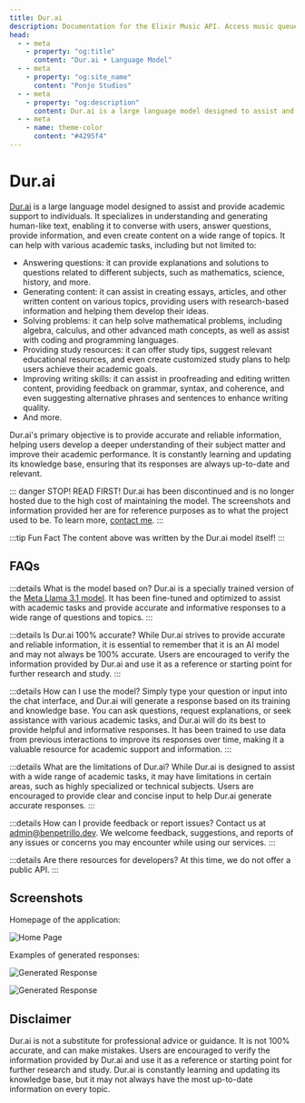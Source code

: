 ```yaml
---
title: Dur.ai
description: Documentation for the Elixir Music API. Access music queues, custom playlists, and more from your own applications.
head:
  - - meta
    - property: "og:title"
      content: "Dur.ai • Language Model"
  - - meta
    - property: "og:site_name"
      content: "Ponjo Studios"
  - - meta
    - property: "og:description"
      content: Dur.ai is a large language model designed to assist and provide academic support to individuals. It specializes in understanding and generating human-like text, enabling it to converse with users, answer questions, provide information, and even create content on a wide range of topics.
  - - meta
    - name: theme-color
      content: "#4295f4"
---
```


# Dur.ai

[Dur.ai](https://durai.benpetrillo.dev) is a large language model designed to assist and provide academic support to individuals. 
It specializes in understanding and generating human-like text, enabling it to converse with users,
answer questions, provide information, and even create content on a wide range of topics.
It can help with various academic tasks, including but not limited to:

- Answering questions: it can provide explanations and solutions to questions related to different 
subjects, such as mathematics, science, history, and more.
- Generating content: it can assist in creating essays, articles, and other written content on 
various topics, providing users with research-based information and helping them develop their 
ideas.
- Solving problems: it can help solve mathematical problems, including algebra, calculus, and other
advanced math concepts, as well as assist with coding and programming languages.
- Providing study resources: it can offer study tips, suggest relevant educational resources, and
even create customized study plans to help users achieve their academic goals.
- Improving writing skills: it can assist in proofreading and editing written content, providing
feedback on grammar, syntax, and coherence, and even suggesting alternative phrases and sentences
to enhance writing quality.
- And more.

Dur.ai's primary objective is to provide accurate and reliable information, helping users develop a
deeper understanding of their subject matter and improve their academic performance. It is constantly
learning and updating its knowledge base, ensuring that its responses are always up-to-date and
relevant.

::: danger STOP! READ FIRST!
Dur.ai has been discontinued and is no longer hosted due to the high cost of maintaining the model.
The screenshots and information provided her are for reference purposes as to what the project
used to be. To learn more, [contact me](mailto:admin@benpetrillo.dev).
:::

:::tip Fun Fact
The content above was written by the Dur.ai model itself!
:::

## FAQs

:::details What is the model based on?
Dur.ai is a specially trained version of the [Meta Llama 3.1 model](https://llama.meta.com/).
It has been fine-tuned and optimized to assist with academic tasks and provide accurate and
informative responses to a wide range of questions and topics.
:::

:::details Is Dur.ai 100% accurate?
While Dur.ai strives to provide accurate and reliable information, it is essential to remember that
it is an AI model and may not always be 100% accurate. Users are encouraged to verify the information
provided by Dur.ai and use it as a reference or starting point for further research and study.
:::

:::details How can I use the model?
Simply type your question or input into the chat interface, and Dur.ai will generate a response based
on its training and knowledge base. You can ask questions, request explanations, or seek assistance
with various academic tasks, and Dur.ai will do its best to provide helpful and informative responses.
It has been trained to use data from previous interactions to improve its responses over time, making
it a valuable resource for academic support and information.
:::

:::details What are the limitations of Dur.ai?
While Dur.ai is designed to assist with a wide range of academic tasks, it may have limitations in
certain areas, such as highly specialized or technical subjects. Users are encouraged to provide
clear and concise input to help Dur.ai generate accurate responses.
:::

:::details How can I provide feedback or report issues?
Contact us at [admin@benpetrillo.dev](mailto:admin@benpetrillo.dev).
We welcome feedback, suggestions, and reports of any issues or concerns you may encounter while
using our services.
:::

:::details Are there resources for developers?
At this time, we do not offer a public API.
:::

## Screenshots

Homepage of the application:

![Home Page](/screenshots/durai/hero.png)

Examples of generated responses:

![Generated Response](/screenshots/durai/calculus-prompts.png)

![Generated Response](/screenshots/durai/who-are-you.png)

## Disclaimer

Dur.ai is not a substitute for professional advice or guidance. It is not
100% accurate, and can make mistakes. Users are encouraged to verify the information
provided by Dur.ai and use it as a reference or starting point for further research
and study. Dur.ai is constantly learning and updating its knowledge base, but it may
not always have the most up-to-date information on every topic.